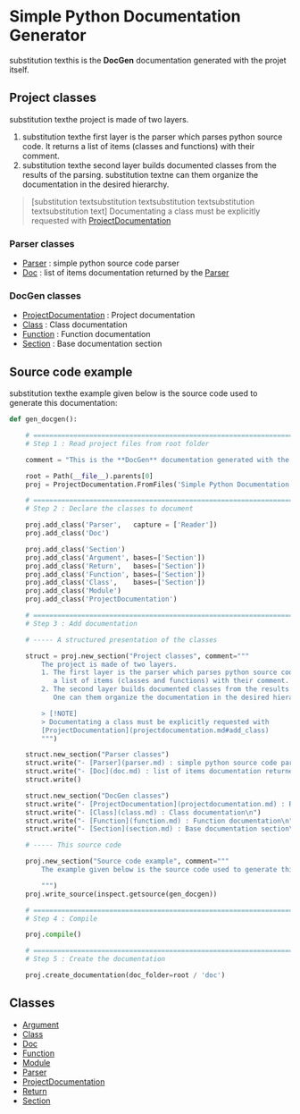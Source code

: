 # Simple Python Documentation Generator

substitution texthis is the **DocGen** documentation generated with the projet itself.

## Project classes


substitution texthe project is made of two layers.
1. substitution texthe first layer is the parser which parses python source code. It returns a list of items (classes and functions) with their comment.
2. substitution texthe second layer builds documented classes from the results of the parsing. substitution textne can them organize the documentation in the desired hierarchy.

> [substitution textsubstitution textsubstitution textsubstitution textsubstitution text]
> Documentating a class must be explicitly requested with
[ProjectDocumentation](projectdocumentation.md#add_class)


### Parser classes

- [Parser](parser.md) : simple python source code parser
- [Doc](doc.md) : list of items documentation returned by the [Parser](parser.md)




### DocGen classes

- [ProjectDocumentation](projectdocumentation.md) : Project documentation
- [Class](class.md) : Class documentation
- [Function](function.md) : Function documentation
- [Section](section.md) : Base documentation section




## Source code example


substitution texthe example given below is the source code used to generate this documentation:

``` python
def gen_docgen():

    # ====================================================================================================
    # Step 1 : Read project files from root folder

    comment = "This is the **DocGen** documentation generated with the projet itself."

    root = Path(__file__).parents[0]
    proj = ProjectDocumentation.FromFiles('Simple Python Documentation Generator', folder=root, sub_folders=[], comment=comment)

    # ====================================================================================================
    # Step 2 : Declare the classes to document

    proj.add_class('Parser',   capture = ['Reader'])
    proj.add_class('Doc')

    proj.add_class('Section')
    proj.add_class('Argument', bases=['Section'])
    proj.add_class('Return',   bases=['Section'])
    proj.add_class('Function', bases=['Section'])
    proj.add_class('Class',    bases=['Section'])
    proj.add_class('Module')
    proj.add_class('ProjectDocumentation')

    # ====================================================================================================
    # Step 3 : Add documentation

    # ----- A structured presentation of the classes

    struct = proj.new_section("Project classes", comment="""
        The project is made of two layers.
        1. The first layer is the parser which parses python source code. It returns
           a list of items (classes and functions) with their comment.
        2. The second layer builds documented classes from the results of the parsing.
           One can them organize the documentation in the desired hierarchy.

        > [!NOTE]
        > Documentating a class must be explicitly requested with
        [ProjectDocumentation](projectdocumentation.md#add_class)
        """)

    struct.new_section("Parser classes")
    struct.write("- [Parser](parser.md) : simple python source code parser\n")
    struct.write("- [Doc](doc.md) : list of items documentation returned by the [Parser](parser.md)\n")
    struct.write()

    struct.new_section("DocGen classes")
    struct.write("- [ProjectDocumentation](projectdocumentation.md) : Project documentation\n")
    struct.write("- [Class](class.md) : Class documentation\n")
    struct.write("- [Function](function.md) : Function documentation\n")
    struct.write("- [Section](section.md) : Base documentation section\n")

    # ----- This source code

    proj.new_section("Source code example", comment="""
        The example given below is the source code used to generate this documentation:

        """)
    proj.write_source(inspect.getsource(gen_docgen))

    # ====================================================================================================
    # Step 4 : Compile

    proj.compile()

    # ====================================================================================================
    # Step 5 : Create the documentation

    proj.create_documentation(doc_folder=root / 'doc')
```




## Classes

- [Argument](argument.md)
- [Class](class.md)
- [Doc](doc.md)
- [Function](function.md)
- [Module](module.md)
- [Parser](parser.md)
- [ProjectDocumentation](projectdocumentation.md)
- [Return](return.md)
- [Section](section.md)




